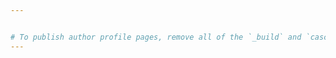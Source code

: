 ```yaml
---


# To publish author profile pages, remove all of the `_build` and `cascade` settings below.
---
```

